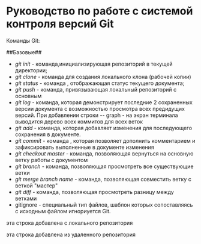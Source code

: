# Руководство по работе с системой контроля версий Git
Команды Git:

##Базовые##

* *git init* - команда,инициализирующая репозиторий в текущей директории;
* *git clone* -  команда для создания локального клона (рабочей копии)
* *git status* - команда , отображающая статус текущего документа;
* *git push* - команда, привязывающая локальный репозиторий с основным
* *git log* - команда, которая демонстрирует последние 2 сохраненных версии документа с возможностью просмотра всех предидущих версий. При добавлении строки -- graph - на экран терминала выводится дерево всех коммитов для всех веток
* *git add* - команда, которая добавляет изменения для последующего сохранения в документе. 
* *git commit* - команда , которая позволяет дополнить комментарием и зафиксировать выполненные в документе изменения
* *git checkout master* - команда, позволяющая вернуться на основную ветку работы с документом
* *git branch* - команда, позволяющая просмотреть все существующие ветки
* *git merge _branch name_* - команда, позволяющая совместить ветку с веткой "мастер"
* *git diff* - команда, позволяющая просмотреть разницу между ветками 
* gitignore - cпециальный тип файлов, шаблон которых сопоставляясь с исходным файлом игнориуется Git.

эта строка добавлена с локального репозитория

эта строка добавлена из удаленного репозитория

